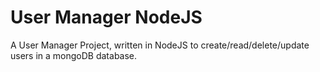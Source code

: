 # User Manager NodeJS
 A User Manager Project, written in NodeJS to create/read/delete/update users in a mongoDB database.

